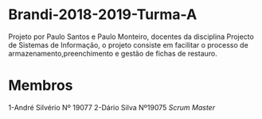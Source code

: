 # Brandi-2018-2019-Turma-A
Projeto por Paulo Santos e Paulo Monteiro, docentes da disciplina Projecto de Sistemas de Informação, o projeto consiste em facilitar o processo de armazenamento,preenchimento e gestão de fichas de restauro.
# Membros
1-André Silvério Nº 19077
2-Dário Silva Nº19075 *Scrum Master*
